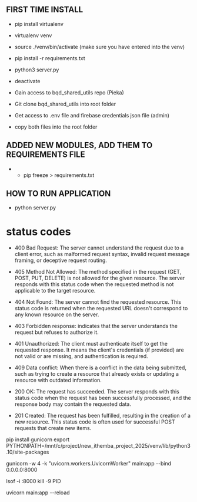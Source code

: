 ## FIRST TIME INSTALL

- pip install virtualenv
- virtualenv venv
- source ./venv/bin/activate
  (make sure you have entered into the venv)
- pip install -r requirements.txt
- python3 server.py
- deactivate

- Gain access to bqd_shared_utils repo (Pieka)
- Git clone bqd_shared_utils into root folder
- Get access to .env file and firebase credentials json file (admin)
- copy both files into the root folder

## ADDED NEW MODULES, ADD THEM TO REQUIREMENTS FILE

- - pip freeze > requirements.txt

## HOW TO RUN APPLICATION

- python server.py

# status codes

- 400 Bad Request: The server cannot understand the request due to a client error, such as malformed request syntax, invalid request message framing, or deceptive request routing.

- 405 Method Not Allowed: The method specified in the request (GET, POST, PUT, DELETE) is not allowed for the given resource. The server responds with this status code when the requested method is not applicable to the target resource.

- 404 Not Found: The server cannot find the requested resource. This status code is returned when the requested URL doesn't correspond to any known resource on the server.

- 403 Forbidden response: indicates that the server understands the request but refuses to authorize it.

- 401 Unauthorized: The client must authenticate itself to get the requested response. It means the client's credentials (if provided) are not valid or are missing, and authentication is required.

- 409 Data conflict: When there is a conflict in the data being submitted, such as trying to create a resource that already exists or updating a resource with outdated information.

- 200 OK: The request has succeeded. The server responds with this status code when the request has been successfully processed, and the response body may contain the requested data.

- 201 Created: The request has been fulfilled, resulting in the creation of a new resource. This status code is often used for successful POST requests that create new items.

pip install gunicorn
export PYTHONPATH=/mnt/c/project/new_ithemba_project_2025/venv/lib/python3.10/site-packages

gunicorn -w 4 -k "uvicorn.workers.UvicornWorker" main:app --bind 0.0.0.0:8000

lsof -i :8000
kill -9 PID

uvicorn main:app --reload
